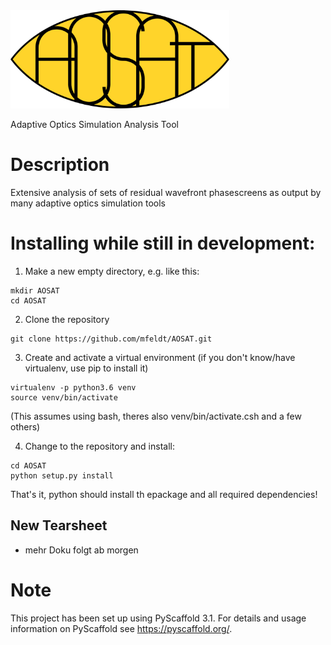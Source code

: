 <img src="/src/aosat/img/aosat_logo.png" width="350px"/>


Adaptive Optics Simulation Analysis Tool


Description
===========

Extensive analysis of sets of residual wavefront phasescreens as output by many adaptive optics simulation tools


Installing while still in development:
====================

1. Make a new empty directory, e.g. like this:
```
mkdir AOSAT
cd AOSAT
```

2. Clone the repository
```
git clone https://github.com/mfeldt/AOSAT.git
```

3. Create and activate a virtual environment (if you don't know/have virtualenv, use pip to install it)
```
virtualenv -p python3.6 venv
source venv/bin/activate
```
(This assumes using bash, theres also venv/bin/activate.csh and a few others)

4. Change to the repository and install:
```
cd AOSAT
python setup.py install
```

That's it, python should install th epackage and all required dependencies!

New Tearsheet
---------------
* mehr Doku folgt ab morgen


Note
====

This project has been set up using PyScaffold 3.1. For details and usage
information on PyScaffold see https://pyscaffold.org/.
